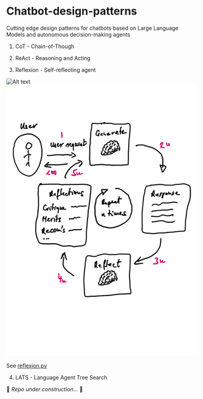 # Chatbot-design-patterns
Cutting edge design patterns for chatbots based on Large Language Models and autonomous decision-making agents

1. CoT - Chain-of-Though

2. ReAct - Reasoning and Acting

3. Reflexion - Self-reflecting agent

![Alt text](Reflection)
<img src="./assets/reflection.svg">

See [reflexion.py](https://github.com/szalmaf/Chatbot-design-patterns/blob/main/reflexion.py)

4. LATS - Language Agent Tree Search


🚧 *Repo under construction...* 🦺